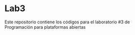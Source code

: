# Lab3
Este repositorio contiene los códigos para el laboratorio #3 de Programación para plataformas abiertas
